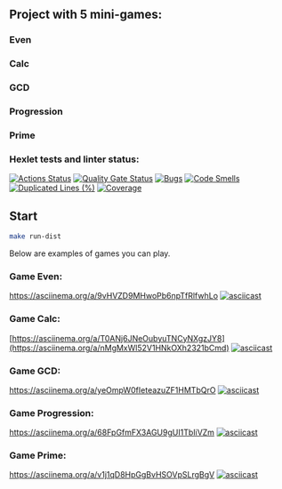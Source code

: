 ## Project with 5 mini-games:
### Even
### Calc
### GCD
### Progression
### Prime

### Hexlet tests and linter status:
[![Actions Status](https://github.com/KulikovGM/java-project-61/actions/workflows/hexlet-check.yml/badge.svg)](https://github.com/KulikovGM/java-project-61/actions)
[![Quality Gate Status](https://sonarcloud.io/api/project_badges/measure?project=KulikovGM_java-project-61&metric=alert_status)](https://sonarcloud.io/summary/new_code?id=KulikovGM_java-project-61)
[![Bugs](https://sonarcloud.io/api/project_badges/measure?project=KulikovGM_java-project-61&metric=bugs)](https://sonarcloud.io/summary/new_code?id=KulikovGM_java-project-61)
[![Code Smells](https://sonarcloud.io/api/project_badges/measure?project=KulikovGM_java-project-61&metric=code_smells)](https://sonarcloud.io/summary/new_code?id=KulikovGM_java-project-61)
[![Duplicated Lines (%)](https://sonarcloud.io/api/project_badges/measure?project=KulikovGM_java-project-61&metric=duplicated_lines_density)](https://sonarcloud.io/summary/new_code?id=KulikovGM_java-project-61)
[![Coverage](https://sonarcloud.io/api/project_badges/measure?project=KulikovGM_java-project-61&metric=coverage)](https://sonarcloud.io/summary/new_code?id=KulikovGM_java-project-61)

## Start

```bash
make run-dist
```
Below are examples of games you can play.

### Game Even:
https://asciinema.org/a/9vHVZD9MHwoPb6npTfRlfwhLo
[![asciicast](https://asciinema.org/a/X5ppAWJynkTKBBEAwC7pvAbvv.svg)](https://asciinema.org/a/X5ppAWJynkTKBBEAwC7pvAbvv)

### Game Calc:
[https://asciinema.org/a/T0ANj6JNeOubyuTNCyNXgzJY8](https://asciinema.org/a/nMgMxWl52V1HNkOXh2321bCmd)
[![asciicast](https://asciinema.org/a/RZIDCqfHqi1kynzidok5ci2qb.svg)](https://asciinema.org/a/RZIDCqfHqi1kynzidok5ci2qb)

### Game GCD:
https://asciinema.org/a/yeOmpW0fIeteazuZF1HMTbQrO
[![asciicast](https://asciinema.org/a/POusPqRfHYyYUDbvKrVLnlyA9.svg)](https://asciinema.org/a/POusPqRfHYyYUDbvKrVLnlyA9)

### Game Progression:
 https://asciinema.org/a/68FpGfmFX3AGU9gUI1TbIiVZm
[![asciicast](https://asciinema.org/a/lSAhLmAwTG0bmjCKsyevxPalc.svg)](https://asciinema.org/a/lSAhLmAwTG0bmjCKsyevxPalc)

### Game Prime:
https://asciinema.org/a/v1j1qD8HpGgBvHSOVpSLrgBgV
[![asciicast](https://asciinema.org/a/mNFPf3O63LoIP1jIb8ZY5sUJB.svg)](https://asciinema.org/a/mNFPf3O63LoIP1jIb8ZY5sUJB)
